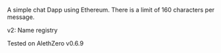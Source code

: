 A simple chat Dapp using Ethereum. There is a limit of 160 characters per message.

v2: Name registry

Tested on AlethZero v0.6.9
